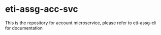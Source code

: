# eti-assg-acc-svc

This is the repository for account microservice, please refer to eti-assg-cli for documentation

